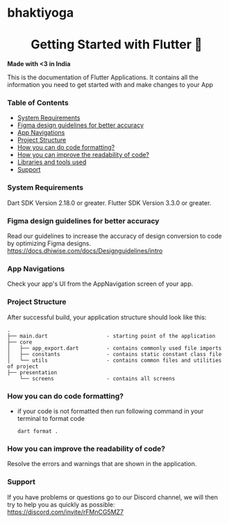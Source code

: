 
# bhaktiyoga

<div>
  <h1 align="center">Getting Started with Flutter 🚀 </h1>
  <strong>
    Made with <3 in India
  </strong>
  <p>
    This is the documentation of Flutter Applications.
    It contains all the information you need to get started with
    and make changes to your App
  </p>
</div>


### Table of Contents
- [System Requirements](#system-requirements)
- [Figma design guidelines for better accuracy](#figma-design-guideline-for-better-accuracy)
- [App Navigations](#app-navigations)
- [Project Structure](#project-structure)
- [How you can do code formatting?](#how-you-can-do-code-formatting)
- [How you can improve the readability of code?](#how-you-can-improve-the-readability-of-code)
- [Libraries and tools used](#libraries-and-tools-used)
- [Support](#support)

### System Requirements

Dart SDK Version 2.18.0 or greater.
Flutter SDK Version 3.3.0 or greater.

### Figma design guidelines for better accuracy

Read our guidelines to increase the accuracy of design conversion to code by optimizing Figma designs.
https://docs.dhiwise.com/docs/Designguidelines/intro

### App Navigations

Check your app's UI from the AppNavigation screen of your app.

### Project Structure
After successful build, your application structure should look like this:
    
```
.
├── main.dart                   - starting point of the application
├── core
│   ├── app_export.dart         - contains commonly used file imports                
│   ├── constants               - contains static constant class file
│   └── utils                   - contains common files and utilities of project
├── presentation               
    └── screens                 - contains all screens
```
### How you can do code formatting?

- if your code is not formatted then run following command in your terminal to format code
  ```
  dart format .
  ```

### How you can improve the readability of code?

Resolve the errors and warnings that are shown in the application.

### Support

If you have problems or questions go to our Discord channel, we will then try to help you as quickly as possible: https://discord.com/invite/rFMnCG5MZ7
